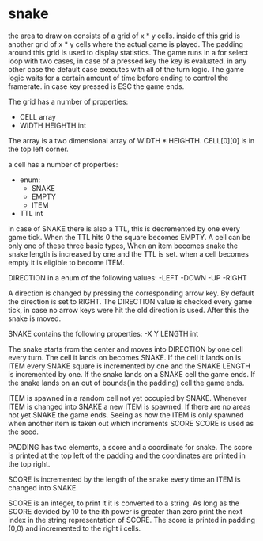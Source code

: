 snake
=====

the area to draw on consists of a grid of x * y cells.
inside of this grid is another grid of x * y cells where the actual game is played. The padding around this grid is used to display statistics.
The game runs in a for  select  loop with two cases, in case of a pressed key the key is evaluated. in any other case the default case executes with all of the turn logic. The game logic waits for a certain amount of time before ending to control the framerate. in case key pressed is ESC the game ends. 

The grid has a number of properties:
- CELL array
- WIDTH HEIGHTH int
	
The array is a two dimensional array of WIDTH * HEIGHTH.
	CELL[0][0] is in the top left corner.

a cell has a number of properties:
- enum:
  - SNAKE
  - EMPTY
  - ITEM
- TTL int

in case of SNAKE there is also a TTL, this is decremented by one every game tick. When the TTL hits 0 the square becomes EMPTY. A cell can be only one of these three basic types, When an item becomes snake the snake length is increased by one and the TTL is set. when a cell becomes empty it is eligible to become ITEM.

DIRECTION in a enum of the following values:
-LEFT
-DOWN
-UP
-RIGHT

A direction is changed by pressing the corresponding arrow key. By default the direction is set to RIGHT. The DIRECTION value is checked every game tick, in case no arrow keys were hit the old direction is used. After this the snake is moved.

SNAKE contains the following properties:
-X Y LENGTH int

The snake starts from the center and moves into DIRECTION by one cell every turn. The cell it lands on becomes SNAKE. If the cell it lands on is ITEM every SNAKE square is incremented by one and the SNAKE LENGTH is incremented by one. If the snake lands on a SNAKE cell the game ends. If the snake lands on an out of bounds(in the padding) cell the game ends.

ITEM is spawned in a random cell not yet occupied by SNAKE. Whenever ITEM is changed into SNAKE a new ITEM is spawned. If there are no areas not yet SNAKE the game ends. Seeing as how the ITEM is only spawned when another item is taken out which increments SCORE SCORE is used as the seed.

PADDING has two elements, a score and a coordinate for snake. The score is printed at the top left of the padding and the coordinates are printed in the top right.

SCORE is incremented by the length of the snake every time an ITEM is changed into SNAKE.

SCORE is an integer, to print it it is converted to a string. As long as the SCORE devided by 10 to the ith power is greater than zero print the next index in the string representation of SCORE. The score is printed in padding (0,0) and incremented to the right i cells.
